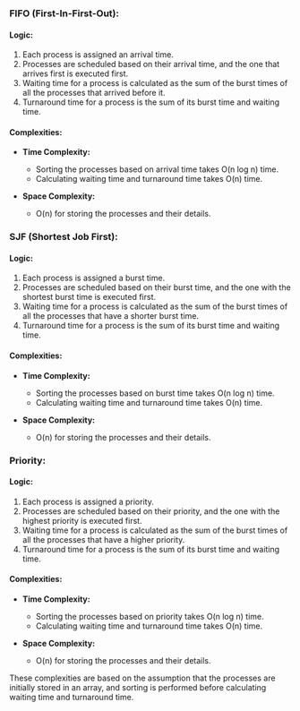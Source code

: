 

### FIFO (First-In-First-Out):

#### Logic:
1. Each process is assigned an arrival time.
2. Processes are scheduled based on their arrival time, and the one that arrives first is executed first.
3. Waiting time for a process is calculated as the sum of the burst times of all the processes that arrived before it.
4. Turnaround time for a process is the sum of its burst time and waiting time.

#### Complexities:
- **Time Complexity:**
  - Sorting the processes based on arrival time takes O(n log n) time.
  - Calculating waiting time and turnaround time takes O(n) time.

- **Space Complexity:**
  - O(n) for storing the processes and their details.

### SJF (Shortest Job First):

#### Logic:
1. Each process is assigned a burst time.
2. Processes are scheduled based on their burst time, and the one with the shortest burst time is executed first.
3. Waiting time for a process is calculated as the sum of the burst times of all the processes that have a shorter burst time.
4. Turnaround time for a process is the sum of its burst time and waiting time.

#### Complexities:
- **Time Complexity:**
  - Sorting the processes based on burst time takes O(n log n) time.
  - Calculating waiting time and turnaround time takes O(n) time.

- **Space Complexity:**
  - O(n) for storing the processes and their details.

### Priority:

#### Logic:
1. Each process is assigned a priority.
2. Processes are scheduled based on their priority, and the one with the highest priority is executed first.
3. Waiting time for a process is calculated as the sum of the burst times of all the processes that have a higher priority.
4. Turnaround time for a process is the sum of its burst time and waiting time.

#### Complexities:
- **Time Complexity:**
  - Sorting the processes based on priority takes O(n log n) time.
  - Calculating waiting time and turnaround time takes O(n) time.

- **Space Complexity:**
  - O(n) for storing the processes and their details.

These complexities are based on the assumption that the processes are initially stored in an array, and sorting is performed before calculating waiting time and turnaround time.